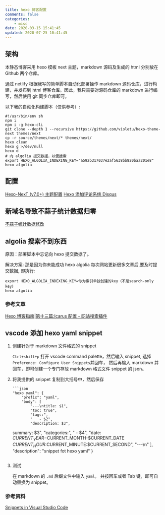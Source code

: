 ```yaml
---
title: hexo 博客配置
comments: false
categories:
    - misc
date: 2020-03-15 15:41:45
updated: 2020-07-25 10:41:45
---
```


## 架构

本静态博客采用 hexo 模板 next 主题，markdown 源码及生成的 html 分别放在 Github 两个仓库。

通过 netlify 根据我写的简单脚本自动化部署操作 markdown 源码仓库，进行构建，并发布到 html 博客仓库。因此，我只需要对源码仓库的 markdown 进行编写，然后使用 git 同步仓库即可。

以下我的自动化构建脚本（仅供参考）:

```shell
#!/usr/bin/env sh
npm i
npm i -g hexo-cli
git clone --depth 1 --recursive https://github.com/violetu/hexo-theme-next themes/next
cp -r source/themes/next/* themes/next/
hexo clean
hexo g >/dev/null
hexo d
# 向 algolia 提交数据，以便搜索
export HEXO_ALGOLIA_INDEXING_KEY="a592b317037e2af5638bb820baa201e8"
hexo algolia
```

## 配置

[Hexo-NexT (v7.0+) 主题配置](https://tding.top/archives/42c38b10)
[Hexo 添加评论系统 Disqus](https://ftzzloo.com/hexo-add-disqus/)

## 新域名导致不蒜子统计数据归零

[不蒜子统计数据修改](https://tqraf.cn/2020/07/busuanzi.html)

## algolia 搜索不到东西

原因：部署脚本中忘记向 hexo 提交数据了。

解决方案: 那是因为你未能成功 hexo algolia 每次网站更新很多文章后,要及时提交数据, 即执行:

```shell
export HEXO_ALGOLIA_INDEXING_KEY=你为索引单独创建的key（不是search-only key）
hexo algolia
```

### 参考文章

[Hexo 博客指南|第十三篇:Icarus 配置 - 网站搜索插件](https://ji2xpro.github.io/ea684c22/)

## vscode 添加 hexo yaml snippet

1.  创建针对于 markdown 文件格式的 snippet

    `Ctrl+shift+p` 打开 vscode command palette，然后输入 snippet, 选择 `Preference: Configure User Snippets`并回车， 然后再输入 markdown 并回车，即可创建一个专门存放 markdown 格式文件 snippet 的 json。

2.  将我提供的 snippet 复制到大括号中，然后保存

        ```json
        "hexo yaml": {
            "prefix": "yaml",
            "body": [
                "---\ntitle: $1",
                "toc: true",
                "tags:",
                "   - $2",
                "description: $3",

    summary: $3",
            "categories:",
            "   - $4",
            "date: $CURRENT_YEAR-$CURRENT_MONTH-$CURRENT_DATE $CURRENT_HOUR:$CURRENT_MINUTE:$CURRENT_SECOND",
    "---\n"
    ],
    "description": "snippet fot hexo yaml"
    }
    ```

3.  测试

    在 markdown 的 `.md` 后缀文件中输入 `yaml`， 并按回车或者 Tab 键，即可自动替换为 snippet。

### 参考资料

[Snippets in Visual Studio Code](https://code.visualstudio.com/docs/editor/userdefinedsnippets)
